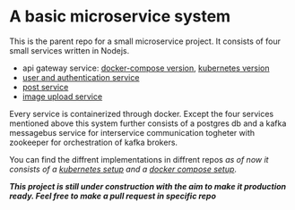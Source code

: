 # A basic microservice system

This is the parent repo for a small microservice project. It consists of four small services written in Nodejs.

- api gateway service: [docker-compose version](https://github.com/FelipeNystrom/api-gateway), [kubernetes version](https://github.com/FelipeNystrom/kubernetes-api-gateway)
- [user and authentication service](https://github.com/FelipeNystrom/auth-user-sevice)
- [post service](https://github.com/FelipeNystrom/post-service)
- [image upload service](https://github.com/FelipeNystrom/image-and-video-API)

Every service is containerized through docker. Except the four services mentioned above this system further consists of a postgres db and a kafka messagebus service for interservice communication togheter with zookeeper for orchestration of kafka brokers.

You can find the diffrent implementations in diffrent repos _as of now it consists of a [kubernetes setup](https://github.com/FelipeNystrom/kubernetes-setup) and a [docker compose setup](https://github.com/FelipeNystrom/docker-compose-setup)_.

**_This project is still under construction with the aim to make it production ready. Feel free to make a pull request in specific repo_**
